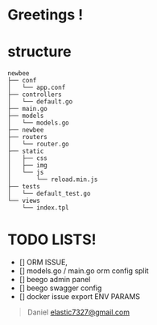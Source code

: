 # Greetings !




# structure

```
newbee
├── conf
│   └── app.conf
├── controllers
│   └── default.go
├── main.go
├── models
│   └── models.go
├── newbee
├── routers
│   └── router.go
├── static
│   ├── css
│   ├── img
│   └── js
│       └── reload.min.js
├── tests
│   └── default_test.go
└── views
    └── index.tpl
```

# TODO LISTS! 

  - [] ORM ISSUE, 
  - [] models.go / main.go orm config split 
  - [] beego admin panel
  - [] beego swagger config
  - [] docker issue export ENV PARAMS



> Daniel
> elastic7327@gmail.com

